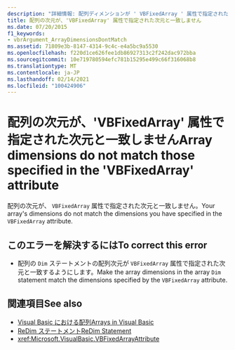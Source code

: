 ```yaml
---
description: "詳細情報: 配列ディメンションが ' VBFixedArray ' 属性で指定された次元と一致しません"
title: 配列の次元が、'VBFixedArray' 属性で指定された次元と一致しません
ms.date: 07/20/2015
f1_keywords:
- vbrArgument_ArrayDimensionsDontMatch
ms.assetid: 71809e3b-8147-4314-9c4c-e4a5bc9a5530
ms.openlocfilehash: f220d1ce626fee1db86927313c2f242dac972bba
ms.sourcegitcommit: 10e719780594efc781b15295e499c66f316068b8
ms.translationtype: MT
ms.contentlocale: ja-JP
ms.lasthandoff: 02/14/2021
ms.locfileid: "100424906"
---
```

# <a name="array-dimensions-do-not-match-those-specified-in-the-vbfixedarray-attribute"></a><span data-ttu-id="b2a60-103">配列の次元が、'VBFixedArray' 属性で指定された次元と一致しません</span><span class="sxs-lookup"><span data-stu-id="b2a60-103">Array dimensions do not match those specified in the 'VBFixedArray' attribute</span></span>

<span data-ttu-id="b2a60-104">配列の次元が、 `VBFixedArray` 属性で指定された次元と一致しません。</span><span class="sxs-lookup"><span data-stu-id="b2a60-104">Your array's dimensions do not match the dimensions you have specified in the `VBFixedArray` attribute.</span></span>  
  
## <a name="to-correct-this-error"></a><span data-ttu-id="b2a60-105">このエラーを解決するには</span><span class="sxs-lookup"><span data-stu-id="b2a60-105">To correct this error</span></span>  
  
- <span data-ttu-id="b2a60-106">配列の `Dim` ステートメントの配列次元が `VBFixedArray` 属性で指定された次元と一致するようにします。</span><span class="sxs-lookup"><span data-stu-id="b2a60-106">Make the array dimensions in the array `Dim` statement match the dimensions specified by the `VBFixedArray` attribute.</span></span>  
  
## <a name="see-also"></a><span data-ttu-id="b2a60-107">関連項目</span><span class="sxs-lookup"><span data-stu-id="b2a60-107">See also</span></span>

- [<span data-ttu-id="b2a60-108">Visual Basic における配列</span><span class="sxs-lookup"><span data-stu-id="b2a60-108">Arrays in Visual Basic</span></span>](../programming-guide/language-features/arrays/index.md)
- [<span data-ttu-id="b2a60-109">ReDim ステートメント</span><span class="sxs-lookup"><span data-stu-id="b2a60-109">ReDim Statement</span></span>](../language-reference/statements/redim-statement.md)
- <xref:Microsoft.VisualBasic.VBFixedArrayAttribute>
